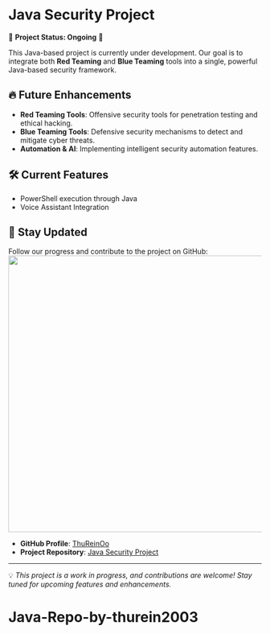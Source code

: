 # Java Security Project

🚀 **Project Status: Ongoing** 🚀

This Java-based project is currently under development. Our goal is to integrate both **Red Teaming** and **Blue Teaming** tools into a single, powerful Java-based security framework.

## 🔥 Future Enhancements
- **Red Teaming Tools**: Offensive security tools for penetration testing and ethical hacking.
- **Blue Teaming Tools**: Defensive security mechanisms to detect and mitigate cyber threats.
- **Automation & AI**: Implementing intelligent security automation features.

## 🛠 Current Features
- PowerShell execution through Java
- Voice Assistant Integration

## 📌 Stay Updated
Follow our progress and contribute to the project on GitHub:
<img src="Readme/for github.jpg" width="550" >
- **GitHub Profile**: [ThuReinOo](https://github.com/thurein2003)
- **Project Repository**: [Java Security Project](https://github.com/thurein2003/Java_Project_Idea)


---

💡 *This project is a work in progress, and contributions are welcome! Stay tuned for upcoming features and enhancements.*
# Java-Repo-by-thurein2003
